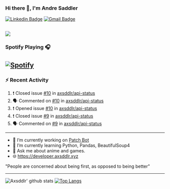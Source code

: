 ### Hi there 👋, I'm Andre Saddler
[![Linkedin Badge](https://img.shields.io/badge/-andrexsaddler-blue?style=flat-square&logo=Linkedin&logoColor=white&link=https://www.linkedin.com/in/andrexsaddler/)](https://www.linkedin.com/in/andrexsaddler/)
[![Gmail Badge](https://img.shields.io/badge/-contact@rehkloos.com-c14438?style=flat-square&logo=Gmail&logoColor=white&link=mailto:contact@rehkloos.com)](mailto:contact@rehkloos.com)

![](https://komarev.com/ghpvc/?username=axsddlr&color=dc143c)
---
### Spotify Playing 🎧

[![Spotify](https://novatorem.rehkloos.vercel.app/api/spotify)](https://open.spotify.com/user/Rehkloos)
---

### :zap: Recent Activity

<!--START_SECTION:activity-->
1. ❗️ Closed issue [#10](https://github.com/axsddlr/api-status/issues/10) in [axsddlr/api-status](https://github.com/axsddlr/api-status)
2. 🗣 Commented on [#10](https://github.com/axsddlr/api-status/issues/10) in [axsddlr/api-status](https://github.com/axsddlr/api-status)
3. ❗️ Opened issue [#10](https://github.com/axsddlr/api-status/issues/10) in [axsddlr/api-status](https://github.com/axsddlr/api-status)
4. ❗️ Closed issue [#9](https://github.com/axsddlr/api-status/issues/9) in [axsddlr/api-status](https://github.com/axsddlr/api-status)
5. 🗣 Commented on [#9](https://github.com/axsddlr/api-status/issues/9) in [axsddlr/api-status](https://github.com/axsddlr/api-status)
<!--END_SECTION:activity-->

---

- 🔭 I’m currently working on [Patch Bot](https://github.com/axsddlr/patch_bot)
- 🌱 I’m currently learning Python, Pandas, BeautifulSoup4
- 💬 Ask me about anime and games.
- 🌐 https://developer.axsddlr.xyz

"People are concerned about being first, as opposed to being better"

---
![Axsddlr' github stats](https://github-readme-stats.vercel.app/api?username=axsddlr&count_private=true)
[![Top Langs](https://github-readme-stats.vercel.app/api/top-langs/?username=axsddlr&layout=compact)](https://github.com/anuraghazra/github-readme-stats)
